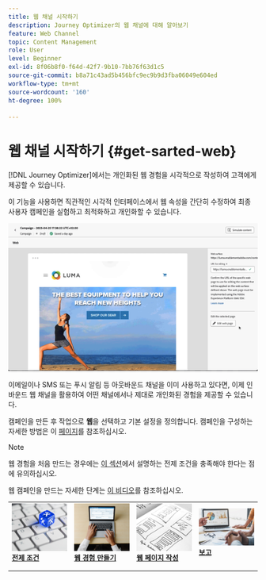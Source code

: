 ```yaml
---
title: 웹 채널 시작하기
description: Journey Optimizer의 웹 채널에 대해 알아보기
feature: Web Channel
topic: Content Management
role: User
level: Beginner
exl-id: 8f06b8f0-f64d-42f7-9b10-7bb76f63d1c5
source-git-commit: b8a71c43ad5b456bfc9ec9b9d3fba06049e604ed
workflow-type: tm+mt
source-wordcount: '160'
ht-degree: 100%

---
```


# 웹 채널 시작하기 {#get-sarted-web}

[!DNL Journey Optimizer]에서는 개인화된 웹 경험을 시각적으로 작성하여 고객에게 제공할 수 있습니다.

이 기능을 사용하면 직관적인 시각적 인터페이스에서 웹 속성을 간단히 수정하여 최종 사용자 캠페인을 실험하고 최적화하고 개인화할 수 있습니다.

![](../rn/assets/do-not-localize/web-authoring.gif)


이메일이나 SMS 또는 푸시 알림 등 아웃바운드 채널을 이미 사용하고 있다면, 이제 인바운드 웹 채널을 활용하여 어떤 채널에서나 제대로 개인화된 경험을 제공할 수 있습니다.

캠페인을 만든 후 작업으로 **웹**&#x200B;을 선택하고 기본 설정을 정의합니다. 캠페인을 구성하는 자세한 방법은 이 [페이지](../campaigns/create-campaign.md#configure)를 참조하십시오.

>[!NOTE]
>
>웹 경험을 처음 만드는 경우에는 [이 섹션](web-prerequisites.md)에서 설명하는 전제 조건을 충족해야 한다는 점에 유의하십시오.

웹 캠페인을 만드는 자세한 단계는 [이 비디오](create-web.md#video)를 참조하십시오.

<table style="table-layout:fixed"><tr style="border: 0;">
<td>
<a href="web-prerequisites.md">
<img alt="리드" src="../assets/do-not-localize/web-prerequisites.jpg">
</a>
<div><a href="web-prerequisites.md"><strong>전제 조건</strong>
</div>
<p>
</td>
<td>
<a href="create-web.md">
<img alt="드물게" src="../assets/do-not-localize/web-create.jpg">
</a>
<div>
<a href="create-web.md"><strong>웹 경험 만들기</strong></a>
</div>
<p></td>
<td>
<a href="edit-web-content.md">
<img alt="유효성 검사" src="../assets/do-not-localize/web-design.jpg">
</a>
<div>
<a href="edit-web-content.md"><strong>웹 페이지 작성 </strong></a>
</div>
<p>
</td>
<td>
<a href="monitor-web-campaigns.md">
<img alt="유효성 검사" src="../assets/do-not-localize/web-reporting.jpg">
</a>
<div>
<a href="monitor-web-campaigns.md"><strong>보고</strong></a>
</div>
<p>
</td>
</tr></table>


